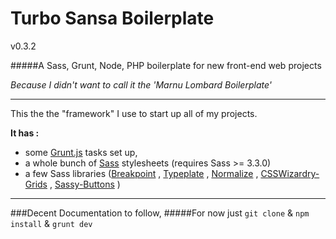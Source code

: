 Turbo Sansa Boilerplate
=======================
v0.3.2

#####A Sass, Grunt, Node, PHP boilerplate for new front-end web projects

*Because I didn't want to call it the 'Marnu Lombard Boilerplate'*

---



This the the "framework" I use to start up all of my projects.

**It has :**

* some [Grunt.js](http://gruntjs.com) tasks set up,
* a whole bunch of [Sass](http://sass-lang.com) stylesheets (requires Sass >= 3.3.0)
* a few Sass libraries ([Breakpoint](http://breakpoint-sass.com) , [Typeplate](http://http://typeplate.com) , [Normalize](http://git.io/normalize) , [CSSWizardry-Grids](http://csswizardry.com/csswizardry-grids/‎) , [Sassy-Buttons](http://jaredhardy.com/sassy-buttons/‎) )

---

###Decent Documentation to follow,
#####For now just ``git clone`` & ``npm install`` & ``grunt dev``
